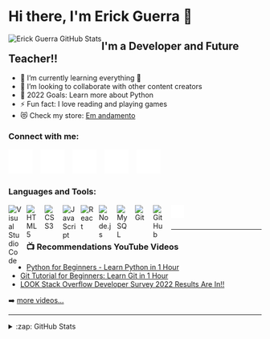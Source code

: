 # Hi there, I'm Erick Guerra 👋 

  <img align="left" alt="Erick Guerra GitHub Stats" src="https://github-readme-stats.vercel.app/api?username=ErickGuerra1&show_icons=true&hide_border=false&title_color=479DFF&icon_color=A17FFF&bg_color=09131B&text_color=ffffff&border_color=0c1a25" />

## I'm a Developer and Future Teacher!!

- 🌱 I’m currently learning everything 🤣
- 👯 I’m looking to collaborate with other content creators
- 🥅 2022 Goals: Learn more about Python
- ⚡ Fun fact: I love reading and playing games
- 😻 Check my store: [Em andamento](https://)

### Connect with me:

[![website](./img/globe-dark.svg)](https://codestackr.com#gh-dark-mode-only)
&nbsp;&nbsp;
[![website](./img/youtube-dark.svg)](https://youtube.com/codestackr#gh-dark-mode-only)
&nbsp;&nbsp;
[![website](./img/twitter-dark.svg)](https://twitter.com/codestackr#gh-dark-mode-only)
&nbsp;&nbsp;
[![website](./img/linkedin-dark.svg)](https://www.linkedin.com/in/erick-guerra-8a7a071b4/)
&nbsp;&nbsp;
[![website](./img/instagram-dark.svg)](https://instagram.com/codeSTACKr#gh-dark-mode-only)

### Languages and Tools:

<img align="left" alt="Visual Studio Code" width="26px" src="https://cdn.jsdelivr.net/gh/devicons/devicon/icons/vscode/vscode-original.svg" style="padding-right:10px;" />
<img align="left" alt="HTML5" width="26px" src="https://cdn.jsdelivr.net/gh/devicons/devicon/icons/html5/html5-original.svg" style="padding-right:10px;" />
<img align="left" alt="CSS3" width="26px" src="https://cdn.jsdelivr.net/gh/devicons/devicon/icons/css3/css3-original.svg" style="padding-right:10px;" />
<img align="left" alt="JavaScript" width="26px" src="https://cdn.jsdelivr.net/gh/devicons/devicon/icons/javascript/javascript-original.svg" style="padding-right:10px;" />
<img align="left" alt="React" width="26px" src="https://cdn.jsdelivr.net/gh/devicons/devicon/icons/react/react-original.svg" style="padding-right:10px;" />
<img align="left" alt="Node.js" width="26px" src="https://cdn.jsdelivr.net/gh/devicons/devicon/icons/nodejs/nodejs-original.svg" style="padding-right:10px;" />
<img align="left" alt="MySQL" width="26px" src="https://cdn.jsdelivr.net/gh/devicons/devicon/icons/mysql/mysql-original.svg" style="padding-right:10px;" />
<img align="left" alt="Git" width="26px" src="https://cdn.jsdelivr.net/gh/devicons/devicon/icons/git/git-original.svg" style="padding-right:10px;" />
<img align="left" alt="GitHub" width="26px" src="https://user-images.githubusercontent.com/3369400/139447912-e0f43f33-6d9f-45f8-be46-2df5bbc91289.png" style="padding-right:10px;" />
<img align="left" alt="Terminal" width="26px" src="./img/terminal-dark.svg" />


<br />
<br />

---

### 📺 Recommendations YouTube Videos

<!-- YOUTUBE:START -->
- [Python for Beginners - Learn Python in 1 Hour](https://www.youtube.com/watch?v=kqtD5dpn9C8)
- [Git Tutorial for Beginners: Learn Git in 1 Hour](https://www.youtube.com/watch?v=8JJ101D3knE)
- [LOOK Stack Overflow Developer Survey 2022 Results Are In!!](https://www.youtube.com/watch?v=KnlXUkdJ6j8)
<!-- YOUTUBE:END -->

➡️ [more videos...](https://youtube.com/)


---


<!--END_SECTION:activity-->

</details>

<details>
  <summary>:zap: GitHub Stats</summary>

  <img align="left" alt="Erick Guerra GitHub Stats" src="https://github-readme-stats.vercel.app/api?username=ErickGuerra1&show_icons=true&hide_border=false&title_color=479DFF&icon_color=A17FFF&bg_color=09131B&text_color=ffffff&border_color=0c1a25" />

</details>
